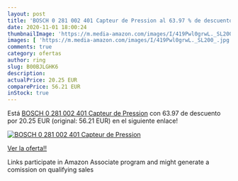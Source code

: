 ```yaml
---
layout: post
title: 'BOSCH 0 281 002 401 Capteur de Pression al 63.97 % de descuento'
date: 2020-11-01 18:00:24
thumbnailImage: 'https://m.media-amazon.com/images/I/419Pwl0grwL._SL200_.jpg'
images: [ 'https://m.media-amazon.com/images/I/419Pwl0grwL._SL200_.jpg' ]
comments: true
category: ofertas
author: ring
slug: B00BJLGHK6
description:
actualPrice: 20.25 EUR
comparePrice: 56.21 EUR
inStock: true
---
```


Está [BOSCH 0 281 002 401 Capteur de Pression](https://www.amazon.fr/dp/B00BJLGHK6/?tag=tolees0d-21) con 63.97 de descuento por 20.25 EUR (original: 56.21 EUR) en el siguiente enlace!

[![BOSCH 0 281 002 401 Capteur de Pression](https://m.media-amazon.com/images/I/419Pwl0grwL._SL200_.jpg)](https://www.amazon.fr/dp/B00BJLGHK6/?tag=tolees0d-21)

[Ver la oferta!!](https://www.amazon.fr/dp/B00BJLGHK6/?tag=tolees0d-21)

Links participate in Amazon Associate program and might generate a comission on qualifying sales


